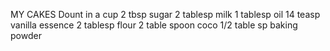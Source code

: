 MY CAKES
Dount in a cup
2 tbsp sugar
2 tablesp milk
1 tablesp oil
14 teasp vanilla essence
2 tablesp flour
2 table spoon coco
1/2 table sp baking powder
